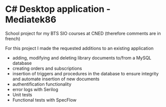# C# Desktop application - Mediatek86
School project for my BTS SIO courses at CNED (therefore comments are in french)

For this project I made the requested additions to an existing application
- adding, modifying and deleting library documents to/from a MySQL database
- creating orders and subscriptions
- insertion of triggers and procedures in the database to ensure integrity and automate insertion of new documents
- authentification functionality
- error logs with Serilog
- Unit tests
- Functional tests with SpecFlow

